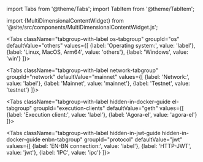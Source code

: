 import Tabs from '@theme/Tabs';
import TabItem from '@theme/TabItem';

import {MultiDimensionalContentWidget} from '@site/src/components/MultiDimensionalContentWidget.js';

<MultiDimensionalContentWidget />

<div class='quickstart-tabs'>

<Tabs className="tabgroup-with-label os-tabgroup" groupId="os" defaultValue="others" values={[
    {label: 'Operating system:', value: 'label'},
    {label: 'Linux, MacOS, Arm64', value: 'others'},
    {label: 'Windows', value: 'win'}
]}>
  <TabItem className="unclickable-element" value="label"></TabItem>
  <TabItem value="others"></TabItem>
  <TabItem value="win"></TabItem>
</Tabs>

<Tabs className="tabgroup-with-label network-tabgroup" groupId="network" defaultValue="mainnet" values={[
        {label: 'Network:', value: 'label'},
        {label: 'Mainnet', value: 'mainnet'},
        {label: 'Testnet', value: 'testnet'}
    ]}>
    <TabItem className="unclickable-element" value="label"></TabItem>
    <TabItem value="mainnet"></TabItem>
    <TabItem value="testnet"></TabItem>
</Tabs>

<Tabs className="tabgroup-with-label hidden-in-docker-guide el-tabgroup" groupId="execution-clients" defaultValue="geth" values={[
  {label: 'Execution client:', value: 'label'},
  {label: 'Agora-el', value: 'agora-el'}
  ]}>
  <TabItem className="unclickable-element" value="label"></TabItem>
  <TabItem value="agora-el"></TabItem>
</Tabs>

<Tabs className="tabgroup-with-label hidden-in-jwt-guide hidden-in-docker-guide enbn-tabgroup" groupId="protocol" defaultValue="jwt" values={[
        {label: 'EN-BN connection:', value: 'label'},
        {label: 'HTTP-JWT', value: 'jwt'},
        {label: 'IPC', value: 'ipc'}
    ]}>
    <TabItem className="unclickable-element" value="label"></TabItem>
    <TabItem value="jwt"></TabItem>
    <TabItem value="ipc"></TabItem>
</Tabs>

</div>
